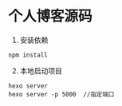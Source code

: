 # 个人博客源码

1. 安装依赖

```Shell
npm install
```

2. 本地启动项目

```Shell
hexo server
hexo server -p 5000  //指定端口
```